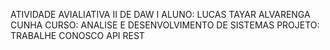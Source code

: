 ATIVIDADE AVIALIATIVA II DE DAW I
ALUNO: LUCAS TAYAR ALVARENGA CUNHA
CURSO: ANALISE E DESENVOLVIMENTO DE SISTEMAS
PROJETO: TRABALHE CONOSCO API REST
